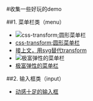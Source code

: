 #收集一些好玩的demo
>

##1. 菜单栏类（menu）
- ![css-transform;圆形菜单栏](http://codropspz.tympanus.netdna-cdn.com/codrops/wp-content/uploads/2013/08/CircularNavigation.png)
- [css-transform;圆形菜单栏](http://sarasoueidan.com/blog/building-a-circular-navigation-with-svg/)
- [接上文，用svg替代transform](http://sarasoueidan.com/blog/building-a-circular-navigation-with-svg/)
- ![极富弹性的菜单栏](http://codropspz.tympanus.netdna-cdn.com/codrops/wp-content/uploads/2014/12/MorphingShapeEffects.jpg)
- [极富弹性的菜单栏](http://tympanus.net/Development/ElasticSVGElements/)

##2. 输入框类（input）

- [动感十足的输入框](http://tympanus.net/codrops/2015/01/08/inspiration-text-input-effects/)
